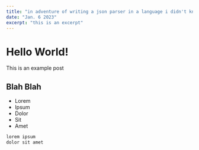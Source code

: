 ```yaml
---
title: "in adventure of writing a json parser in a language i didn't know"
date: "Jan. 6 2023"
excerpt: "this is an excerpt"
---
```


# Hello World!

This is an example post

## Blah Blah

* Lorem
* Ipsum
* Dolor
* Sit
* Amet

```scala
lorem ipsum
dolor sit amet
```
